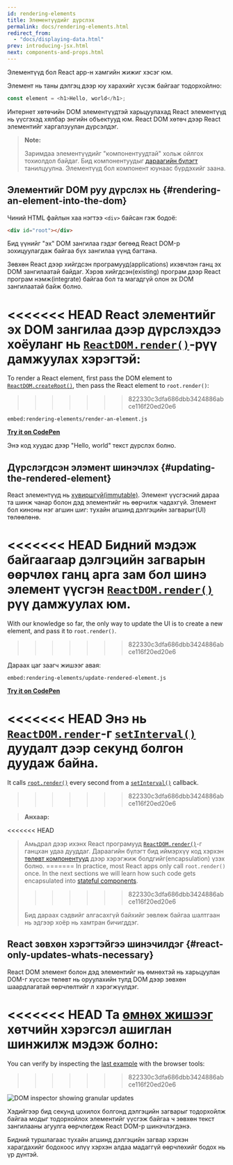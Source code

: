 ```yaml
---
id: rendering-elements
title: Элементүүдийг дүрслэх
permalink: docs/rendering-elements.html
redirect_from:
  - "docs/displaying-data.html"
prev: introducing-jsx.html
next: components-and-props.html
---
```


Элементүүд бол React app-н хамгийн жижиг хэсэг юм.

Элемент нь таны дэлгэц дээр юу харахийг хүсэж байгааг тодорхойлно:

```js
const element = <h1>Hello, world</h1>;
```

Интернет хөтөчийн DOM элементүүдтэй харьцуулахад React элементүүд нь үүсгэхэд хялбар энгийн объектууд юм. React DOM хөтөч дээр React элементийг харгалзуулан дүрсэлдэг.

>**Note:**
>
> Заримдаа элементүүдийг "компонентуудтай" хольж ойлгох тохиолдол байдаг. Бид компонентуудыг [дараагийн бүлэгт](/docs/components-and-props.html) танилцуулна. Элементүүд бол компонент юунаас бүрдэхийг заана.

## Элементийг DOM руу дүрслэх нь {#rendering-an-element-into-the-dom}

Чиний HTML файлын хаа нэгтээ `<div>` байсан гэж бодоё:

```html
<div id="root"></div>
```

Бид үүнийг "эх" DOM зангилаа гэдэг бөгөөд React DOM-р зохицуулагдаж байгаа бүх зангилаа үүнд багтана.

Зөвхөн React дээр хийгдсэн програмууд(applications) ихэвчлэн ганц эх DOM зангилаатай байдаг. Хэрэв хийгдсэн(existing) програм дээр React програм нэмж(integrate) байгаа бол та магадгүй олон эх DOM зангилаатай байж болно.

<<<<<<< HEAD
React элементийг эх DOM зангилаа дээр дүрслэхдээ хоёуланг нь [`ReactDOM.render()`](/docs/react-dom.html#render)-рүү дамжуулах хэрэгтэй:
=======
To render a React element, first pass the DOM element to [`ReactDOM.createRoot()`](/docs/react-dom-client.html#createroot), then pass the React element to `root.render()`:
>>>>>>> 822330c3dfa686dbb3424886abce116f20ed20e6

`embed:rendering-elements/render-an-element.js`

**[Try it on CodePen](https://codepen.io/gaearon/pen/ZpvBNJ?editors=1010)**

Энэ код хуудас дээр "Hello, world" текст дүрслэх болно.

## Дүрслэгдсэн элэмент шинэчлэх {#updating-the-rendered-element}

React элементүүд нь [хувиршгүй(immutable)](https://en.wikipedia.org/wiki/Immutable_object). Элемент үүсгэсний дараа та шинж чанар болон дэд элементийг нь өөрчилж чадахгүй. Элемент бол киноны нэг агшин шиг: тухайн агшинд дэлгэцийн загварыг(UI) төлөөлөнө.

<<<<<<< HEAD
Бидний мэдэж байгаагаар дэлгэцийн загварын өөрчлөх ганц арга зам бол шинэ элемент үүсгэн [`ReactDOM.render()`](/docs/react-dom.html#render) рүү дамжуулах юм.
=======
With our knowledge so far, the only way to update the UI is to create a new element, and pass it to `root.render()`.
>>>>>>> 822330c3dfa686dbb3424886abce116f20ed20e6

Дараах цаг заагч жишээг авая:

`embed:rendering-elements/update-rendered-element.js`

**[Try it on CodePen](https://codepen.io/gaearon/pen/gwoJZk?editors=1010)**

<<<<<<< HEAD
Энэ нь [`ReactDOM.render`](/docs/react-dom.html#render)-г [`setInterval()`](https://developer.mozilla.org/en-US/docs/Web/API/WindowTimers/setInterval) дуудалт дээр секунд болгон дуудаж байна.
=======
It calls [`root.render()`](/docs/react-dom.html#render) every second from a [`setInterval()`](https://developer.mozilla.org/en-US/docs/Web/API/WindowTimers/setInterval) callback.
>>>>>>> 822330c3dfa686dbb3424886abce116f20ed20e6

>**Анхаар:**
>
<<<<<<< HEAD
>Амьдрал дээр ихэнх React програмууд [`ReactDOM.render()`](/docs/react-dom.html#render)-г ганцхан удаа дууддаг. Дараагийн бүлэгт бид иймэрхүү код хэрхэн [төлөвт компонентууд](/docs/state-and-lifecycle.html) дээр хэрэгжиж болдгийг(encapsulation) үзэх болно.
=======
>In practice, most React apps only call `root.render()` once. In the next sections we will learn how such code gets encapsulated into [stateful components](/docs/state-and-lifecycle.html).
>>>>>>> 822330c3dfa686dbb3424886abce116f20ed20e6
>
>Бид дараах сэдвийг алгасахгүй байхийг зөвлөж байгаа шалтгаан нь эдгээр хоёр нь хамтран бичигддэг.

## React зөвхөн хэрэгтэйгээ шинэчилдэг {#react-only-updates-whats-necessary}

React DOM элемент болон дэд элементийг нь өмнөхтэй нь харьцуулан DOM-г хүссэн төлөвт нь оруулахийн тулд DOM дээр зөвхөн шаардлагатай өөрчлөлтийг л хэрэгжүүлдэг.

<<<<<<< HEAD
Та [өмнөх жишээг](codepen://rendering-elements/update-rendered-element) хөтчийн хэрэгсэл ашиглан шинжилж мэдэж болно:
=======
You can verify by inspecting the [last example](https://codepen.io/gaearon/pen/gwoJZk?editors=1010) with the browser tools:
>>>>>>> 822330c3dfa686dbb3424886abce116f20ed20e6

![DOM inspector showing granular updates](../images/docs/granular-dom-updates.gif)

Хэдийгээр бид секунд цохилох болгонд дэлгэцийн загварыг тодорхойлж байгаа модыг тодорхойлох элементийг үүсгэж байгаа ч зөвхөн текст зангилааны агуулга өөрчлөгдөж React DOM-р шинэчлэгдэнэ.

Бидний туршлагаас тухайн агшинд дэлгэцийн загвар хэрхэн харагдахийг бодохоос илүү хэрхэн алдаа мадаггүй өөрчлөхийг бодох нь үр дүнтэй.
